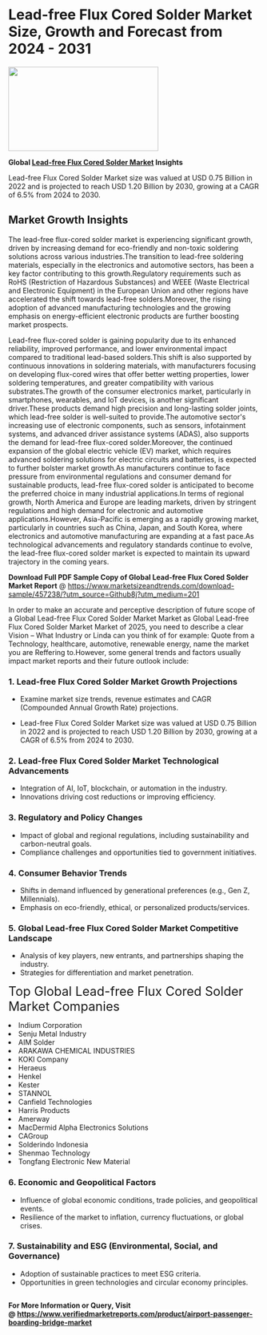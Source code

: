<H1>Lead-free Flux Cored Solder Market Size, Growth and Forecast from 2024 - 2031</H1><img class="aligncenter size-medium wp-image-584254" src="https://thirdeyenews.in/wp-content/uploads/2024/09/Global-Market-Research-300x168.jpeg" alt="" width="300" height="168" /><p><strong>Global&nbsp;<a href="https://www.marketsizeandtrends.com/download-sample/457238/?utm_source=Github8j?utm_medium=201">Lead-free Flux Cored Solder Market</a> Insights</strong></p><p>Lead-free Flux Cored Solder Market size was valued at USD 0.75 Billion in 2022 and is projected to reach USD 1.20 Billion by 2030, growing at a CAGR of 6.5% from 2024 to 2030.</p><p><h2>Market Growth Insights</h2> <p>The lead-free flux-cored solder market is experiencing significant growth, driven by increasing demand for eco-friendly and non-toxic soldering solutions across various industries.The transition to lead-free soldering materials, especially in the electronics and automotive sectors, has been a key factor contributing to this growth.Regulatory requirements such as RoHS (Restriction of Hazardous Substances) and WEEE (Waste Electrical and Electronic Equipment) in the European Union and other regions have accelerated the shift towards lead-free solders.Moreover, the rising adoption of advanced manufacturing technologies and the growing emphasis on energy-efficient electronic products are further boosting market prospects.</p> <p>Lead-free flux-cored solder is gaining popularity due to its enhanced reliability, improved performance, and lower environmental impact compared to traditional lead-based solders.This shift is also supported by continuous innovations in soldering materials, with manufacturers focusing on developing flux-cored wires that offer better wetting properties, lower soldering temperatures, and greater compatibility with various substrates.The growth of the consumer electronics market, particularly in smartphones, wearables, and IoT devices, is another significant driver.These products demand high precision and long-lasting solder joints, which lead-free solder is well-suited to provide.The automotive sector's increasing use of electronic components, such as sensors, infotainment systems, and advanced driver assistance systems (ADAS), also supports the demand for lead-free flux-cored solder.Moreover, the continued expansion of the global electric vehicle (EV) market, which requires advanced soldering solutions for electric circuits and batteries, is expected to further bolster market growth.As manufacturers continue to face pressure from environmental regulations and consumer demand for sustainable products, lead-free flux-cored solder is anticipated to become the preferred choice in many industrial applications.In terms of regional growth, North America and Europe are leading markets, driven by stringent regulations and high demand for electronic and automotive applications.However, Asia-Pacific is emerging as a rapidly growing market, particularly in countries such as China, Japan, and South Korea, where electronics and automotive manufacturing are expanding at a fast pace.As technological advancements and regulatory standards continue to evolve, the lead-free flux-cored solder market is expected to maintain its upward trajectory in the coming years.</p> <p><span class=""><strong>Download Full PDF Sample Copy of Global Lead-free Flux Cored Solder Market Report</strong> @ <a href="https://www.marketsizeandtrends.com/download-sample/457238/?utm_source=Github8j?utm_medium=201" target="_blank">https://www.marketsizeandtrends.com/download-sample/457238/?utm_source=Github8j?utm_medium=201</a></span></p><p>In order to make an accurate and perceptive description of future scope of a Global&nbsp;Lead-free Flux Cored Solder Market Market as Global&nbsp;Lead-free Flux Cored Solder Market Market of 2025, you need to describe a clear Vision &ndash; What Industry or Linda can you think of for example: Quote from a Technology, healthcare, automotive, renewable energy, name the market you are Reffering to.However, some general trends and factors usually impact market reports and their future outlook include:</p><h3>1.&nbsp;<strong>Lead-free Flux Cored Solder Market Growth Projections</strong></h3><ul><li>Examine market size trends, revenue estimates and CAGR (Compounded Annual Growth Rate) projections.</li><li><p>Lead-free Flux Cored Solder Market size was valued at USD 0.75 Billion in 2022 and is projected to reach USD 1.20 Billion by 2030, growing at a CAGR of 6.5% from 2024 to 2030.</p></li></ul><h3>2.&nbsp;<strong>Lead-free Flux Cored Solder Market Technological Advancements</strong></h3><ul><li>Integration of AI, IoT, blockchain, or automation in the industry.</li><li>Innovations driving cost reductions or improving efficiency.</li></ul><h3>3.&nbsp;<strong>Regulatory and Policy Changes</strong></h3><ul><li>Impact of global and regional regulations, including sustainability and carbon-neutral goals.</li><li>Compliance challenges and opportunities tied to government initiatives.</li></ul><h3>4.&nbsp;<strong>Consumer Behavior Trends</strong></h3><ul><li>Shifts in demand influenced by generational preferences (e.g., Gen Z, Millennials).</li><li>Emphasis on eco-friendly, ethical, or personalized products/services.</li></ul><h3>5.&nbsp;<strong>Global Lead-free Flux Cored Solder Market Competitive Landscape</strong></h3><ul><li>Analysis of key players, new entrants, and partnerships shaping the industry.</li><li>Strategies for differentiation and market penetration.</li></ul><p data-pm-slice="1 1 []"><span style="color: inherit; font-family: inherit; font-size: 25px;">Top Global Lead-free Flux Cored Solder Market Companies</span></p><div class="" data-test-id=""><p><li>Indium Corporation</li><li> Senju Metal Industry</li><li> AIM Solder</li><li> ARAKAWA CHEMICAL INDUSTRIES</li><li> KOKI Company</li><li> Heraeus</li><li> Henkel</li><li> Kester</li><li> STANNOL</li><li> Canfield Technologies</li><li> Harris Products</li><li> Amerway</li><li> MacDermid Alpha Electronics Solutions</li><li> CAGroup</li><li> Solderindo Indonesia</li><li> Shenmao Technology</li><li> Tongfang Electronic New Material</li></p></div><h3>6.&nbsp;<strong>Economic and Geopolitical Factors</strong></h3><ul><li>Influence of global economic conditions, trade policies, and geopolitical events.</li><li>Resilience of the market to inflation, currency fluctuations, or global crises.</li></ul><h3>7.&nbsp;<strong>Sustainability and ESG (Environmental, Social, and Governance)</strong></h3><ul><li>Adoption of sustainable practices to meet ESG criteria.</li><li>Opportunities in green technologies and circular economy principles.</li></ul><h2><strong style="font-size: 14px;">For More Information or Query, Visit @&nbsp;</strong><a style="background-color: #ffffff; font-size: 14px;" href="https://www.marketsizeandtrends.com/report/lead-free-flux-cored-solder-market/" target="_blank">https://www.verifiedmarketreports.com/product/airport-passenger-boarding-bridge-market</a></h2>